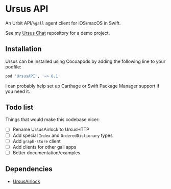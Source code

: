 # Ursus API

An Urbit API/`%gall` agent client for iOS/macOS in Swift.

See my [Ursus Chat](https://github.com/dclelland/UrsusChat) repository for a demo project.

## Installation

Ursus can be installed using Cocoapods by adding the following line to your podfile:

```ruby
pod 'UrsusAPI', '~> 0.1'
```

I can probably help set up Carthage or Swift Package Manager support if you need it.

## Todo list

Things that would make this codebase nicer:

- [ ] Rename UrsusAirlock to UrsusHTTP
- [ ] Add special `Index` and `OrderedDictionary` types
- [ ] Add `graph-store` client
- [ ] Add clients for other gall apps
- [ ] Better documentation/examples.

## Dependencies

- [UrsusAirlock](https://github.com/dclelland/UrsusAirlock)
